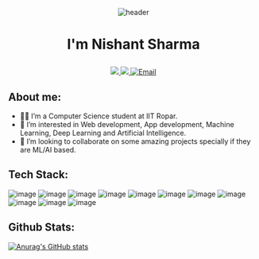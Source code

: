 <p align="center">
<img src="https://capsule-render.vercel.app/api?type=waving&color=timeGradient&height=300&section=header&text=Hey%20There!👋&animation=fadeIn&fontSize=90" alt="header">
</p>

# <p align="center"> I'm Nishant Sharma</p>
<p align="center">
<a href="https://www.instagram.com/nishant3454/">
  	<img src="https://www.vectorlogo.zone/logos/instagram/instagram-icon.svg"></img>
</a>
<a href="https://www.linkedin.com/in/nishant-sharma89/">
<img src="https://www.vectorlogo.zone/logos/linkedin/linkedin-icon.svg"></img>
</a>
<a href="mailto:nish95.sha@gmail.com">
  <img src="https://www.vectorlogo.zone/logos/gmail/gmail-icon.svg" alt="Email">
</a>
</p>

## About me:
* 🧑‍🎓 I’m a Computer Science student at IIT Ropar.
* 🌱 I’m interested in Web development, App development, Machine Learning, Deep Learning and Artificial Intelligence.
* 🤝 I’m looking to collaborate on some amazing projects specially if they are ML/AI based.

## Tech Stack:
![image](https://github.com/Blue-coder89/Blue-coder89/assets/93086180/0a36b7a4-f9cf-4b4d-b12d-11fa9d44f4a8)
![image](https://github.com/Blue-coder89/Blue-coder89/assets/93086180/845ba707-be99-411a-98f1-f9f586870037)
![image](https://github.com/Blue-coder89/Blue-coder89/assets/93086180/581df59d-d26a-4d2f-a97e-eb81b0f956ef)
![image](https://github.com/Blue-coder89/Blue-coder89/assets/93086180/e477a37c-d713-4006-8cd6-af019b8400f5)
![image](https://github.com/Blue-coder89/Blue-coder89/assets/93086180/5c3ff663-ec80-44d1-9ef2-89a8fc3d52f7)
![image](https://github.com/Blue-coder89/Blue-coder89/assets/93086180/18d66a7f-6731-45fa-bd77-fff31f6804d8)
![image](https://github.com/Blue-coder89/Blue-coder89/assets/93086180/b0bd2e11-24d5-4b7c-93b5-baf1688887f4)
![image](https://github.com/Blue-coder89/Blue-coder89/assets/93086180/492402da-f4ea-4bab-80a3-bbbb17e2ac09)
![image](https://github.com/Blue-coder89/Blue-coder89/assets/93086180/036b5415-d5db-48c7-989d-7167bbcaf0df)
![image](https://github.com/Blue-coder89/Blue-coder89/assets/93086180/b0dd6721-2053-40f8-adad-55c3317d1885)
![image](https://github.com/Blue-coder89/Blue-coder89/assets/93086180/c061447c-4bad-4b29-9370-0ace858baedb)

## Github Stats:
[![Anurag's GitHub stats](https://github-readme-stats.vercel.app/api?username=Blue-coder89)](https://github.com/anuraghazra/github-readme-stats)
















